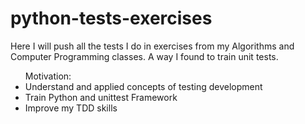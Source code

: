 <h1> python-tests-exercises</h1>
<p> Here I will push all the tests I do in exercises from my Algorithms and Computer Programming classes. A way I found to train unit tests.<p>

<ul>
  Motivation:
  <li>Understand and applied concepts of testing development</li>
  <li>Train Python and unittest Framework</li>
  <li>Improve my TDD skills</li>
</ul>
